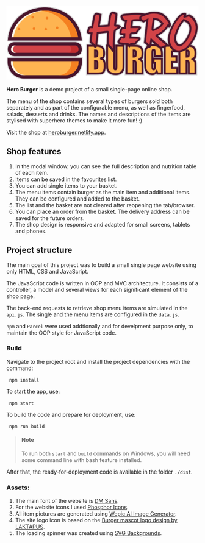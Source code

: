![Hero Burger logo](/img/hero-burger-logo.png "Hero Burger logo")

**Hero Burger** is a demo project of a small single-page online shop.

The menu of the shop contains several types of burgers sold both separately and as part of the configurable menu, as well as fingerfood, salads, desserts and drinks. The names and descriptions of the items are stylised with superhero themes to make it more fun! :)

Visit the shop at [heroburger.netlify.app](https://heroburger.netlify.app/).

## Shop features

1. In the modal window, you can see the full description and nutrition table of each item.
2. Items can be saved in the favourites list.
3. You can add single items to your basket.
4. The menu items contain burger as the main item and additional items. They can be configured and added to the basket.
5. The list and the basket are not cleared after reopening the tab/browser.
6. You can place an order from the basket. The delivery address can be saved for the future orders.
7. The shop design is responsive and adapted for small screens, tablets and phones.

## Project structure

The main goal of this project was to build a small single page website using only HTML, CSS and JavaScript.

The JavaScript code is written in OOP and MVC architecture. It consists of a controller, a model and several views for each significant element of the shop page.

The back-end requests to retrieve shop menu items are simulated in the `api.js`. The single and the menu items are configured in the `data.js`.

`npm` and `Parcel` were used addtionally and for develpment purpose only, to maintain the OOP style for JavaScript code.

### Build

Navigate to the project root and install the project dependencies with the command:

```
 npm install
```

To start the app, use:

```
 npm start
```

To build the code and prepare for deployment, use:

```
 npm run build
```

> #### Note
>
> To run both `start` and `build` commands on Windows, you will need some command line with bash feature installed.

After that, the ready-for-deployment code is available in the folder `./dist`.

### Assets:

1. The main font of the website is [DM Sans](https://fonts.google.com/specimen/DM+Sans).
2. For the website icons I used [Phosphor Icons](https://phosphoricons.com).
3. All item pictures are generated using [Wepic AI Image Generator](https://wepik.com/ai).
4. The site logo icon is based on the [Burger mascot logo design by LAKTAPUS](https://www.freepik.com/free-vector/burger-mascot-logo-design_69439182.htm).
5. The loading spinner was created using [SVG Backgrounds](https://www.svgbackgrounds.com/elements/animated-svg-preloaders).
